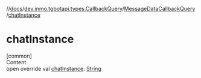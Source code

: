 //[docs](../../../index.md)/[dev.inmo.tgbotapi.types.CallbackQuery](../index.md)/[MessageDataCallbackQuery](index.md)/[chatInstance](chat-instance.md)



# chatInstance  
[common]  
Content  
open override val [chatInstance](chat-instance.md): [String](https://kotlinlang.org/api/latest/jvm/stdlib/kotlin/-string/index.html)  



